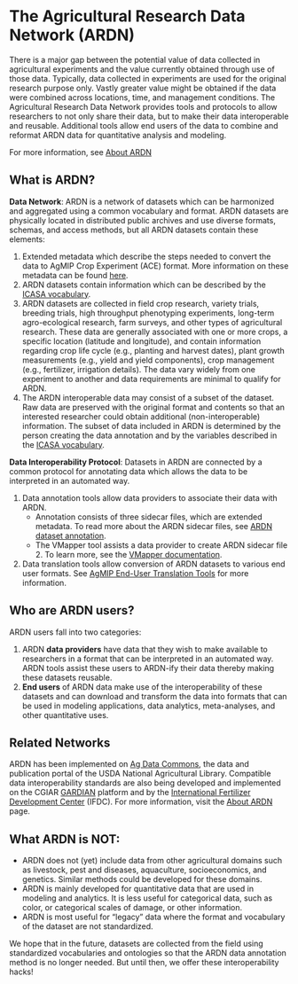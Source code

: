 # The Agricultural Research Data Network (ARDN)

There is a major gap between the potential value of data collected in agricultural experiments and the value currently obtained through use of those data. Typically, data collected in experiments are used for the original research purpose only. Vastly greater value might be obtained if the data were combined across locations, time, and management conditions. The Agricultural Research Data Network provides tools and protocols to allow researchers to not only share their data, but to make their data interoperable and reusable. Additional tools allow end users of the data to combine and reformat ARDN data for quantitative analysis and modeling.

For more information, see [About ARDN](About_ARDN.md)


## What is ARDN?

**Data Network**: ARDN is a network of datasets which can be harmonized and aggregated using a common vocabulary and format. ARDN datasets are physically located in distributed public archives and use diverse formats, schemas, and access methods, but all ARDN datasets contain these elements:
1. Extended metadata which describe the steps needed to convert the data to AgMIP Crop Experiment (ACE) format.  More information on these metadata can be found [here](Annotation.md).
2. ARDN datasets contain information which can be described by the [ICASA vocabulary](ICASA.md).
3. ARDN datasets are collected in field crop research, variety trials, breeding trials, high throughput phenotyping experiments, long-term agro-ecological research, farm surveys, and other types of agricultural research. These data are generally associated with one or more crops, a specific location (latitude and longitude), and contain information regarding crop life cycle (e.g., planting and harvest dates), plant growth measurements (e.g., yield and yield components), crop management (e.g., fertilizer, irrigation details). The data vary widely from one experiment to another and data requirements are minimal to qualify for ARDN.
4. The ARDN interoperable data may consist of a subset of the dataset. Raw data are preserved with the original format and contents so that an interested researcher could obtain additional (non-interoperable) information. The subset of data included in ARDN is determined by the person creating the data annotation and by the variables described in the [ICASA vocabulary](ICASA.md).

**Data Interoperability Protocol**: Datasets in ARDN are connected by a common protocol for annotating data which allows the data to be interpreted in an automated way. 
1. Data annotation tools allow data providers to associate their data with ARDN. 
    - Annotation consists of three sidecar files, which are extended metadata. To read more about the ARDN sidecar files, see [ARDN dataset annotation](Annotation.md).
    - The VMapper tool assists a data provider to create ARDN sidecar file 2. To learn more, see the [VMapper documentation](VMapper.md).
2. Data translation tools allow conversion of ARDN datasets to various end user formats. See [AgMIP End-User Translation Tools](AgMIP_translators.md) for more information.

## Who are ARDN users?
ARDN users fall into two categories:
1. ARDN **data providers** have data that they wish to make available to researchers in a format that can be interpreted in an automated way. ARDN tools assist these users to ARDN-ify their data thereby making these datasets reusable.
2. **End users** of ARDN data make use of the interoperability of these datasets and can download and transform the data into formats that can be used in modeling applications, data analytics, meta-analyses, and other quantitative uses.

## Related Networks
ARDN has been implemented on [Ag Data Commons](https://data.nal.usda.gov/), the data and publication portal of the USDA National Agricultural Library. 
Compatible data interoperability standards are also being developed and implemented on the CGIAR [GARDIAN](https://gardian.bigdata.cgiar.org/#!/) platform and by the [International Fertilizer Development Center](https://ifdc.org/) (IFDC).
For more information, visit the [About ARDN](About_ARDN.md) page.

## What ARDN is NOT:
- ARDN does not (yet) include data from other agricultural domains such as livestock, pest and diseases, aquaculture, socioeconomics, and genetics. Similar methods could be developed for these domains. 
- ARDN is mainly developed for quantitative data that are used in modeling and analytics. It is less useful for categorical data, such as color, or categorical scales of damage, or other information. 
- ARDN is most useful for “legacy” data where the format and vocabulary of the dataset are not standardized. 

We hope that in the future, datasets are collected from the field using standardized vocabularies and ontologies so that the ARDN data annotation method is no longer needed. But until then, we offer these interoperability hacks!


